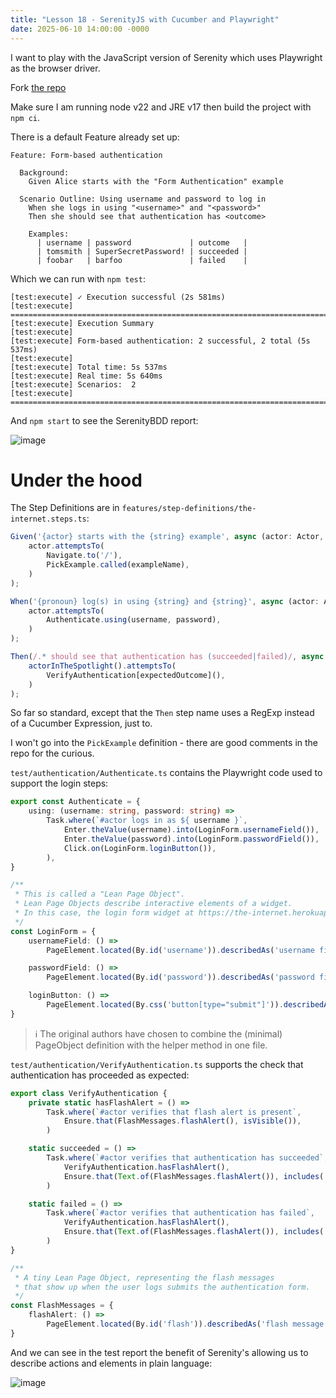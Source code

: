 ```yaml
---
title: "Lesson 18 - SerenityJS with Cucumber and Playwright"
date: 2025-06-10 14:00:00 -0000
---
```

I want to play with the JavaScript version of Serenity which uses Playwright as the browser driver.

Fork [the repo](https://github.com/serenity-js/serenity-js-cucumber-playwright-template)

Make sure I am running node v22 and JRE v17 then build the project with `npm ci`.

There is a default Feature already set up:
```gherkin
Feature: Form-based authentication

  Background:
    Given Alice starts with the "Form Authentication" example

  Scenario Outline: Using username and password to log in
    When she logs in using "<username>" and "<password>"
    Then she should see that authentication has <outcome>

    Examples:
      | username | password             | outcome   |
      | tomsmith | SuperSecretPassword! | succeeded |
      | foobar   | barfoo               | failed    |
```

Which we can run with `npm test`:
```
[test:execute] ✓ Execution successful (2s 581ms)
[test:execute] ================================================================================
[test:execute] Execution Summary
[test:execute] 
[test:execute] Form-based authentication: 2 successful, 2 total (5s 537ms)
[test:execute] 
[test:execute] Total time: 5s 537ms
[test:execute] Real time: 5s 640ms
[test:execute] Scenarios:  2
[test:execute] ================================================================================
```

And `npm start` to see the SerenityBDD report:

![image](https://github.com/user-attachments/assets/2471b4f8-4baa-41bc-a401-58b1d0b1b3a0)

# Under the hood
The Step Definitions are in `features/step-definitions/the-internet.steps.ts`:
```typescript
Given('{actor} starts with the {string} example', async (actor: Actor, exampleName: string) =>
    actor.attemptsTo(
        Navigate.to('/'),
        PickExample.called(exampleName),
    )
);

When('{pronoun} log(s) in using {string} and {string}', async (actor: Actor, username: string, password: string) =>
    actor.attemptsTo(
        Authenticate.using(username, password),
    )
);

Then(/.* should see that authentication has (succeeded|failed)/, async (expectedOutcome: string) =>
    actorInTheSpotlight().attemptsTo(
        VerifyAuthentication[expectedOutcome](),
    )
);
```

So far so standard, except that the `Then` step name uses a RegExp instead of a Cucumber Expression, just to.

I won't go into the `PickExample` definition - there are good comments in the repo for the curious.

`test/authentication/Authenticate.ts` contains the Playwright code used to support the login steps:
```typescript
export const Authenticate = {
    using: (username: string, password: string) =>
        Task.where(`#actor logs in as ${ username }`,
            Enter.theValue(username).into(LoginForm.usernameField()),
            Enter.theValue(password).into(LoginForm.passwordField()),
            Click.on(LoginForm.loginButton()),
        ),
}

/**
 * This is called a "Lean Page Object".
 * Lean Page Objects describe interactive elements of a widget.
 * In this case, the login form widget at https://the-internet.herokuapp.com/login
 */
const LoginForm = {
    usernameField: () =>
        PageElement.located(By.id('username')).describedAs('username field'),

    passwordField: () =>
        PageElement.located(By.id('password')).describedAs('password field'),

    loginButton: () =>
        PageElement.located(By.css('button[type="submit"]')).describedAs('login button'),
}
```

> ℹ️ The original authors have chosen to combine the (minimal) PageObject definition with the helper method in one file.

`test/authentication/VerifyAuthentication.ts` supports the check that authentication has proceeded as expected:
```typescript
export class VerifyAuthentication {
    private static hasFlashAlert = () =>
        Task.where(`#actor verifies that flash alert is present`,
            Ensure.that(FlashMessages.flashAlert(), isVisible()),
        )

    static succeeded = () =>
        Task.where(`#actor verifies that authentication has succeeded`,
            VerifyAuthentication.hasFlashAlert(),
            Ensure.that(Text.of(FlashMessages.flashAlert()), includes('You logged into a secure area!')),
        )

    static failed = () =>
        Task.where(`#actor verifies that authentication has failed`,
            VerifyAuthentication.hasFlashAlert(),
            Ensure.that(Text.of(FlashMessages.flashAlert()), includes('Your username is invalid!')),
        )
}

/**
 * A tiny Lean Page Object, representing the flash messages
 * that show up when the user logs submits the authentication form.
 */
const FlashMessages = {
    flashAlert: () =>
        PageElement.located(By.id('flash')).describedAs('flash message'),
}
```

And we can see in the test report the benefit of Serenity's allowing us to describe actions and elements in plain language:

![image](https://github.com/user-attachments/assets/5f202e94-9b1e-486e-9c7d-aa609fad4c5a)

